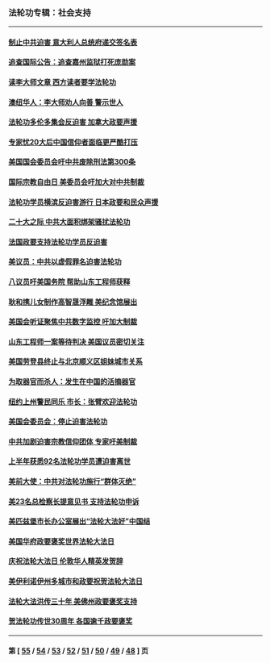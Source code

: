 ### 法轮功专辑：社会支持
---
#### [制止中共迫害 意大利人总统府递交签名表](../../pages/nf4386/n13933726.md?02230430) 
#### [追查国际公告：追查嘉州监狱打死庞勋案](../../pages/nf4386/n13933461.md?02230430) 
#### [读李大师文章 西方读者要学法轮功](../../pages/nf4386/n13925142.md?02230430) 
#### [澳纽华人：李大师劝人向善 警示世人](../../pages/nf4386/n13924146.md?02230430) 
#### [法轮功多伦多集会反迫害 加拿大政要声援](../../pages/nf4386/n13881303.md?02230430) 
#### [专家忧20大后中国信仰者面临更严酷打压](../../pages/nf4386/n13874993.md?02230430) 
#### [美国国会委员会吁中共废除刑法第300条](../../pages/nf4386/n13868121.md?02230430) 
#### [国际宗教自由日 美委员会吁加大对中共制裁](../../pages/nf4386/n13855021.md?02230430) 
#### [法轮功学员横滨反迫害游行 日本政要和民众声援](../../pages/nf4386/n13847132.md?02230430) 
#### [二十大之际 中共大面积绑架骚扰法轮功](../../pages/nf4386/n13846381.md?02230430) 
#### [法国政要支持法轮功学员反迫害](../../pages/nf4386/n13841970.md?02230430) 
#### [美议员：中共以虚假罪名迫害法轮功](../../pages/nf4386/n13841083.md?02230430) 
#### [八议员吁美国务院 帮助山东工程师获释](../../pages/nf4386/n13836379.md?02230430) 
#### [耿和携儿女制作高智晟浮雕 美纪念馆展出](../../pages/nf4386/n13829624.md?02230430) 
#### [美国会听证聚焦中共数字监控 吁加大制裁](../../pages/nf4386/n13825083.md?02230430) 
#### [山东工程师一案等待判决 美国议员密切关注](../../pages/nf4386/n13815065.md?02230430) 
#### [美国劳登县终止与北京顺义区姐妹城市关系](../../pages/nf4386/n13811030.md?02230430) 
#### [为取器官而杀人：发生在中国的活摘器官](../../pages/nf4386/n13794731.md?02230430) 
#### [纽约上州警民同乐 市长：张臂欢迎法轮功](../../pages/nf4386/n13794375.md?02230430) 
#### [美国会委员会：停止迫害法轮功](../../pages/nf4386/n13788164.md?02230430) 
#### [中共加剧迫害宗教信仰团体 专家吁美制裁](../../pages/nf4386/n13780252.md?02230430) 
#### [上半年获悉92名法轮功学员遭迫害离世](../../pages/nf4386/n13772701.md?02230430) 
#### [美前大使：中共对法轮功施行“群体灭绝”](../../pages/nf4386/n13771705.md?02230430) 
#### [美23名总检察长提意见书 支持法轮功申诉](../../pages/nf4386/n13766596.md?02230430) 
#### [美匹兹堡市长办公室展出“法轮大法好”中国结](../../pages/nf4386/n13749721.md?02230430) 
#### [美国华府政要褒奖世界法轮大法日](../../pages/nf4386/n13743770.md?02230430) 
#### [庆祝法轮大法日 伦敦华人精英发贺辞](../../pages/nf4386/n13741593.md?02230430) 
#### [美伊利诺伊州多城市和政要祝贺法轮大法日](../../pages/nf4386/n13737149.md?02230430) 
#### [法轮大法洪传三十年 美佛州政要褒奖支持](../../pages/nf4386/n13737103.md?02230430) 
#### [贺法轮功传世30周年 各国逾千政要褒奖](../../pages/nf4386/n13735828.md?02230430) 

---
#### 第 [ [55](./55.md?02230430) / [54](./54.md?02230430) / [53](./53.md?02230430) / [52](./52.md?02230430) / [51](./51.md?02230430) / [50](./50.md?02230430) / [49](./49.md?02230430) / [48](./48.md?02230430) ] 页

